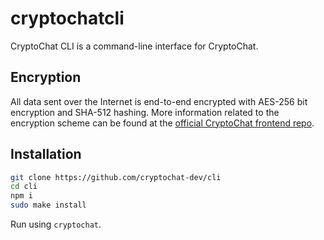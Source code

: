 # cryptochatcli

CryptoChat CLI is a command-line interface for CryptoChat.

## Encryption

All data sent over the Internet is end-to-end encrypted with AES-256 bit encryption and SHA-512 hashing. More information related to the encryption scheme can be found at the [official CryptoChat frontend repo](https://github.com/cryptochat-dev/cryptochat2).

## Installation

```bash
git clone https://github.com/cryptochat-dev/cli
cd cli
npm i
sudo make install
```

Run using `cryptochat`.
